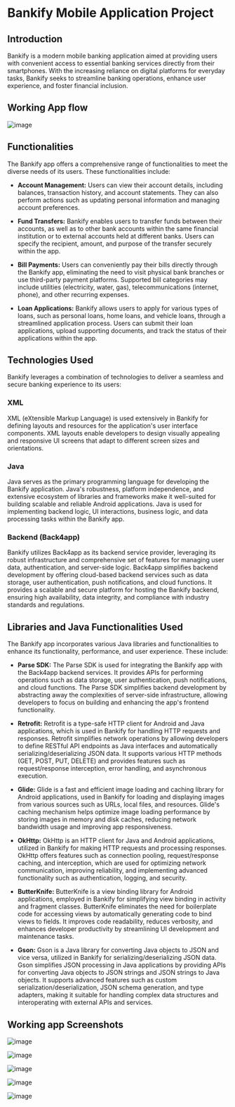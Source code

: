 # Bankify Mobile Application Project

## Introduction

Bankify is a modern mobile banking application aimed at providing users with convenient access to essential banking services directly from their smartphones. With the increasing reliance on digital platforms for everyday tasks, Bankify seeks to streamline banking operations, enhance user experience, and foster financial inclusion.

## Working App flow

![image](https://github.com/akaashvandanapu/Bank-app/assets/116731095/dba25c2e-3519-47ff-b65d-1fdf5b24f8d1)

## Functionalities

The Bankify app offers a comprehensive range of functionalities to meet the diverse needs of its users. These functionalities include:

- **Account Management:** Users can view their account details, including balances, transaction history, and account statements. They can also perform actions such as updating personal information and managing account preferences.

- **Fund Transfers:** Bankify enables users to transfer funds between their accounts, as well as to other bank accounts within the same financial institution or to external accounts held at different banks. Users can specify the recipient, amount, and purpose of the transfer securely within the app.

- **Bill Payments:** Users can conveniently pay their bills directly through the Bankify app, eliminating the need to visit physical bank branches or use third-party payment platforms. Supported bill categories may include utilities (electricity, water, gas), telecommunications (internet, phone), and other recurring expenses.

- **Loan Applications:** Bankify allows users to apply for various types of loans, such as personal loans, home loans, and vehicle loans, through a streamlined application process. Users can submit their loan applications, upload supporting documents, and track the status of their applications within the app.

## Technologies Used

Bankify leverages a combination of technologies to deliver a seamless and secure banking experience to its users:

### XML

XML (eXtensible Markup Language) is used extensively in Bankify for defining layouts and resources for the application's user interface components. XML layouts enable developers to design visually appealing and responsive UI screens that adapt to different screen sizes and orientations.

### Java

Java serves as the primary programming language for developing the Bankify application. Java's robustness, platform independence, and extensive ecosystem of libraries and frameworks make it well-suited for building scalable and reliable Android applications. Java is used for implementing backend logic, UI interactions, business logic, and data processing tasks within the Bankify app.

### Backend (Back4app)

Bankify utilizes Back4app as its backend service provider, leveraging its robust infrastructure and comprehensive set of features for managing user data, authentication, and server-side logic. Back4app simplifies backend development by offering cloud-based backend services such as data storage, user authentication, push notifications, and cloud functions. It provides a scalable and secure platform for hosting the Bankify backend, ensuring high availability, data integrity, and compliance with industry standards and regulations.

## Libraries and Java Functionalities Used

The Bankify app incorporates various Java libraries and functionalities to enhance its functionality, performance, and user experience. These include:

- **Parse SDK:** The Parse SDK is used for integrating the Bankify app with the Back4app backend services. It provides APIs for performing operations such as data storage, user authentication, push notifications, and cloud functions. The Parse SDK simplifies backend development by abstracting away the complexities of server-side infrastructure, allowing developers to focus on building and enhancing the app's frontend functionality.

- **Retrofit:** Retrofit is a type-safe HTTP client for Android and Java applications, which is used in Bankify for handling HTTP requests and responses. Retrofit simplifies network operations by allowing developers to define RESTful API endpoints as Java interfaces and automatically serializing/deserializing JSON data. It supports various HTTP methods (GET, POST, PUT, DELETE) and provides features such as request/response interception, error handling, and asynchronous execution.

- **Glide:** Glide is a fast and efficient image loading and caching library for Android applications, used in Bankify for loading and displaying images from various sources such as URLs, local files, and resources. Glide's caching mechanism helps optimize image loading performance by storing images in memory and disk caches, reducing network bandwidth usage and improving app responsiveness.

- **OkHttp:** OkHttp is an HTTP client for Java and Android applications, utilized in Bankify for making HTTP requests and processing responses. OkHttp offers features such as connection pooling, request/response caching, and interception, which are used for optimizing network communication, improving reliability, and implementing advanced functionality such as authentication, logging, and security.

- **ButterKnife:** ButterKnife is a view binding library for Android applications, employed in Bankify for simplifying view binding in activity and fragment classes. ButterKnife eliminates the need for boilerplate code for accessing views by automatically generating code to bind views to fields. It improves code readability, reduces verbosity, and enhances developer productivity by streamlining UI development and maintenance tasks.

- **Gson:** Gson is a Java library for converting Java objects to JSON and vice versa, utilized in Bankify for serializing/deserializing JSON data. Gson simplifies JSON processing in Java applications by providing APIs for converting Java objects to JSON strings and JSON strings to Java objects. It supports advanced features such as custom serialization/deserialization, JSON schema generation, and type adapters, making it suitable for handling complex data structures and interoperating with external APIs and services.

## Working app Screenshots

![image](https://github.com/akaashvandanapu/Bank-app/assets/116731095/4c7995fd-d708-4827-9674-14057b186398)

![image](https://github.com/akaashvandanapu/Bank-app/assets/116731095/f07d12e3-f353-4d67-b92c-a0a2c19cbfe9)

![image](https://github.com/akaashvandanapu/Bank-app/assets/116731095/fa22d84e-662a-4ffc-8286-98bd19f401d3)

![image](https://github.com/akaashvandanapu/Bank-app/assets/116731095/d10b6f52-29fe-4778-ad19-295acd9c4c6a)

![image](https://github.com/akaashvandanapu/Bank-app/assets/116731095/fd2dd961-c949-4815-89ab-10b1c71bb0fa)
